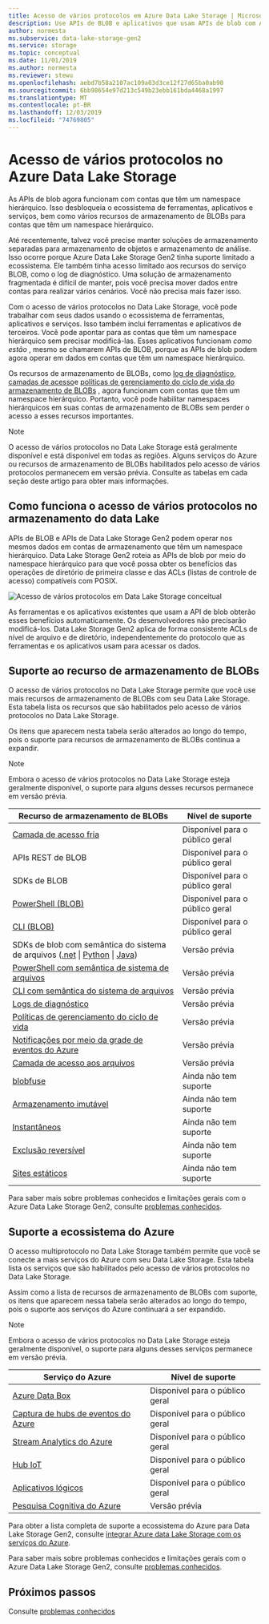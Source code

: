 ```yaml
---
title: Acesso de vários protocolos em Azure Data Lake Storage | Microsoft Docs
description: Use APIs de BLOB e aplicativos que usam APIs de blob com Azure Data Lake Storage Gen2.
author: normesta
ms.subservice: data-lake-storage-gen2
ms.service: storage
ms.topic: conceptual
ms.date: 11/01/2019
ms.author: normesta
ms.reviewer: stewu
ms.openlocfilehash: aebd7b58a2107ac109a03d3ce12f27d65ba0ab90
ms.sourcegitcommit: 6bb98654e97d213c549b23ebb161bda4468a1997
ms.translationtype: MT
ms.contentlocale: pt-BR
ms.lasthandoff: 12/03/2019
ms.locfileid: "74769805"
---
```

# <a name="multi-protocol-access-on-azure-data-lake-storage"></a>Acesso de vários protocolos no Azure Data Lake Storage

As APIs de blob agora funcionam com contas que têm um namespace hierárquico. Isso desbloqueia o ecossistema de ferramentas, aplicativos e serviços, bem como vários recursos de armazenamento de BLOBs para contas que têm um namespace hierárquico.

Até recentemente, talvez você precise manter soluções de armazenamento separadas para armazenamento de objetos e armazenamento de análise. Isso ocorre porque Azure Data Lake Storage Gen2 tinha suporte limitado a ecossistema. Ele também tinha acesso limitado aos recursos do serviço BLOB, como o log de diagnóstico. Uma solução de armazenamento fragmentada é difícil de manter, pois você precisa mover dados entre contas para realizar vários cenários. Você não precisa mais fazer isso.

Com o acesso de vários protocolos no Data Lake Storage, você pode trabalhar com seus dados usando o ecossistema de ferramentas, aplicativos e serviços. Isso também inclui ferramentas e aplicativos de terceiros. Você pode apontar para as contas que têm um namespace hierárquico sem precisar modificá-las. Esses aplicativos funcionam *como estão* , mesmo se chamarem APIs de BLOB, porque as APIs de blob podem agora operar em dados em contas que têm um namespace hierárquico.

Os recursos de armazenamento de BLOBs, como [log de diagnóstico](../common/storage-analytics-logging.md), [camadas de acesso](storage-blob-storage-tiers.md)e [políticas de gerenciamento do ciclo de vida do armazenamento de BLOBs](storage-lifecycle-management-concepts.md) , agora funcionam com contas que têm um namespace hierárquico. Portanto, você pode habilitar namespaces hierárquicos em suas contas de armazenamento de BLOBs sem perder o acesso a esses recursos importantes. 

> [!NOTE]
> O acesso de vários protocolos no Data Lake Storage está geralmente disponível e está disponível em todas as regiões. Alguns serviços do Azure ou recursos de armazenamento de BLOBs habilitados pelo acesso de vários protocolos permanecem em versão prévia. Consulte as tabelas em cada seção deste artigo para obter mais informações. 

## <a name="how-multi-protocol-access-on-data-lake-storage-works"></a>Como funciona o acesso de vários protocolos no armazenamento do data Lake

APIs de BLOB e APIs de Data Lake Storage Gen2 podem operar nos mesmos dados em contas de armazenamento que têm um namespace hierárquico. Data Lake Storage Gen2 roteia as APIs de blob por meio do namespace hierárquico para que você possa obter os benefícios das operações de diretório de primeira classe e das ACLs (listas de controle de acesso) compatíveis com POSIX. 

![Acesso de vários protocolos em Data Lake Storage conceitual](./media/data-lake-storage-interop/interop-concept.png) 

As ferramentas e os aplicativos existentes que usam a API de blob obterão esses benefícios automaticamente. Os desenvolvedores não precisarão modificá-los. Data Lake Storage Gen2 aplica de forma consistente ACLs de nível de arquivo e de diretório, independentemente do protocolo que as ferramentas e os aplicativos usam para acessar os dados. 

## <a name="blob-storage-feature-support"></a>Suporte ao recurso de armazenamento de BLOBs

O acesso de vários protocolos no Data Lake Storage permite que você use mais recursos de armazenamento de BLOBs com seu Data Lake Storage. Esta tabela lista os recursos que são habilitados pelo acesso de vários protocolos no Data Lake Storage. 

Os itens que aparecem nesta tabela serão alterados ao longo do tempo, pois o suporte para recursos de armazenamento de BLOBs continua a expandir. 

> [!NOTE]
> Embora o acesso de vários protocolos no Data Lake Storage esteja geralmente disponível, o suporte para alguns desses recursos permanece em versão prévia. 

|Recurso de armazenamento de BLOBs | Nível de suporte |
|---|---|
|[Camada de acesso fria](storage-blob-storage-tiers.md)|Disponível para o público geral|
|APIs REST de BLOB|Disponível para o público geral|
|SDKs de BLOB |Disponível para o público geral|
|[PowerShell (BLOB)](https://docs.microsoft.com/azure/storage/blobs/storage-quickstart-blobs-powershell) |Disponível para o público geral|
|[CLI (BLOB)](https://docs.microsoft.com/azure/storage/blobs/storage-quickstart-blobs-cli) |Disponível para o público geral|
|SDKs de blob com semântica do sistema de arquivos ([.net](https://docs.microsoft.com/azure/storage/blobs/data-lake-storage-directory-file-acl-dotnet) &vert; [Python](https://docs.microsoft.com/azure/storage/blobs/data-lake-storage-directory-file-acl-python) &vert; [Java](https://docs.microsoft.com/azure/storage/blobs/data-lake-storage-directory-file-acl-java))|Versão prévia|
|[PowerShell com semântica de sistema de arquivos](https://docs.microsoft.com/azure/storage/blobs/data-lake-storage-directory-file-acl-powershell)|Versão prévia|
|[CLI com semântica do sistema de arquivos](https://docs.microsoft.com/azure/storage/blobs/data-lake-storage-directory-file-acl-cli)|Versão prévia|
|[Logs de diagnóstico](../common/storage-analytics-logging.md)| Versão prévia|
|[Políticas de gerenciamento do ciclo de vida](storage-lifecycle-management-concepts.md)| Versão prévia|
|[Notificações por meio da grade de eventos do Azure](data-lake-storage-events.md)|Versão prévia|
|[Camada de acesso aos arquivos](storage-blob-storage-tiers.md)| Versão prévia|
|[blobfuse](storage-how-to-mount-container-linux.md)|Ainda não tem suporte|
|[Armazenamento imutável](storage-blob-immutable-storage.md)|Ainda não tem suporte|
|[Instantâneos](storage-blob-snapshots.md)|Ainda não tem suporte|
|[Exclusão reversível](storage-blob-soft-delete.md)|Ainda não tem suporte|
|[Sites estáticos](storage-blob-static-website.md)|Ainda não tem suporte|

Para saber mais sobre problemas conhecidos e limitações gerais com o Azure Data Lake Storage Gen2, consulte [problemas conhecidos](data-lake-storage-known-issues.md).

## <a name="azure-ecosystem-support"></a>Suporte a ecossistema do Azure

O acesso multiprotocolo no Data Lake Storage também permite que você se conecte a mais serviços do Azure com seu Data Lake Storage. Esta tabela lista os serviços que são habilitados pelo acesso de vários protocolos no Data Lake Storage. 

Assim como a lista de recursos de armazenamento de BLOBs com suporte, os itens que aparecem nessa tabela serão alterados ao longo do tempo, pois o suporte aos serviços do Azure continuará a ser expandido. 

> [!NOTE]
> Embora o acesso de vários protocolos no Data Lake Storage esteja geralmente disponível, o suporte para alguns desses serviços permanece em versão prévia. 

|Serviço do Azure | Nível de suporte |
|---|---|
|[Azure Data Box](data-lake-storage-migrate-on-premises-hdfs-cluster.md)|Disponível para o público geral|
|[Captura de hubs de eventos do Azure](https://docs.microsoft.com/azure/event-hubs/event-hubs-capture-overview)|Disponível para o público geral|
|[Stream Analytics do Azure](https://docs.microsoft.com/azure/stream-analytics/stream-analytics-quick-create-portal)|Disponível para o público geral|
|[Hub IoT](https://docs.microsoft.com/azure/iot-hub/iot-hub-devguide-messages-d2c)|Disponível para o público geral|
|[Aplicativos lógicos](https://azure.microsoft.com/services/logic-apps/)|Disponível para o público geral|
|[Pesquisa Cognitiva do Azure](https://docs.microsoft.com/azure/search/search-howto-index-azure-data-lake-storage)|Versão prévia|

Para obter a lista completa de suporte a ecossistema do Azure para Data Lake Storage Gen2, consulte [integrar Azure data Lake Storage com os serviços do Azure](data-lake-storage-integrate-with-azure-services.md).

Para saber mais sobre problemas conhecidos e limitações gerais com o Azure Data Lake Storage Gen2, consulte [problemas conhecidos](data-lake-storage-known-issues.md).

## <a name="next-steps"></a>Próximos passos

Consulte [problemas conhecidos](data-lake-storage-known-issues.md)





